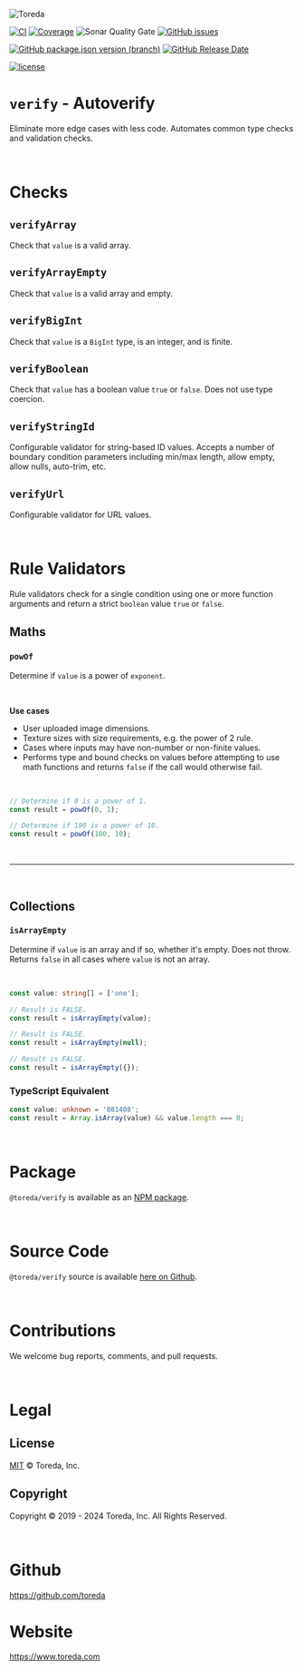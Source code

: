 ![Toreda](https://content.toreda.com/logo/toreda-logo.png)

[![CI](https://img.shields.io/github/actions/workflow/status/toreda/verify/main.yml?branch=master&style=for-the-badge)](https://github.com/toreda/verify/actions) [![Coverage](https://img.shields.io/sonar/coverage/toreda_cache?server=https%3A%2F%2Fsonarcloud.io&style=for-the-badge)](https://sonarcloud.io/dashboard?id=toreda_cache) ![Sonar Quality Gate](https://img.shields.io/sonar/quality_gate/toreda_cache?server=https%3A%2F%2Fsonarcloud.io&style=for-the-badge) [![GitHub issues](https://img.shields.io/github/issues/toreda/verify?style=for-the-badge)](https://github.com/toreda/verify/issues)


[![GitHub package.json version (branch)](https://img.shields.io/github/package-json/v/toreda/verify/master?style=for-the-badge)](https://github.com/toreda/verify/releases/latest)
[![GitHub Release Date](https://img.shields.io/github/release-date/toreda/verify?style=for-the-badge)](https://github.com/toreda/verify/releases/latest)

[![license](https://img.shields.io/github/license/toreda/verify?style=for-the-badge)](https://github.com/toreda/verify/blob/master/LICENSE)

# `verify` - Autoverify
Eliminate more edge cases with less code. Automates common type checks and validation checks.

&nbsp;

# Checks
## `verifyArray`
Check that `value` is a valid array.
## `verifyArrayEmpty`
Check that `value` is a valid array and empty.
## `verifyBigInt`
Check that `value` is a `BigInt` type, is an integer, and is finite.
## `verifyBoolean`
Check that `value` has a boolean value `true` or `false`. Does not use type coercion.
## `verifyStringId`
Configurable validator for string-based ID values. Accepts a number of boundary condition parameters including min/max length, allow empty, allow nulls, auto-trim, etc.
## `verifyUrl`
Configurable validator for URL values.

&nbsp;

# Rule Validators
Rule validators check for a single condition using one or more function arguments and return a strict `boolean` value `true` or `false`.


## Maths
### `powOf`
Determine if `value` is a power of `exponent`.

&nbsp;

**Use cases**
  * User uploaded image dimensions.
  * Texture sizes with size requirements, e.g. the power of 2 rule.
  * Cases where inputs may have non-number or non-finite values.
* Performs type and bound checks on values before attempting to use math functions and returns `false` if the call would otherwise fail.

&nbsp;
```typescript
// Determine if 0 is a power of 1.
const result = powOf(0, 1);
```
```typescript
// Determine if 100 is a power of 10.
const result = powOf(100, 10);
```

&nbsp;

---

&nbsp;
## Collections
### `isArrayEmpty`
Determine if `value` is an array and if so, whether it's empty. Does not throw. Returns `false` in all cases where `value` is not an array.

&nbsp;

```typescript
const value: string[] = ['one'];

// Result is FALSE.
const result = isArrayEmpty(value);
```



```typescript
// Result is FALSE.
const result = isArrayEmpty(null);
```

```typescript
// Result is FALSE.
const result = isArrayEmpty({});
```

### TypeScript Equivalent
```typescript
const value: unknown = '081408';
const result = Array.isArray(value) && value.length === 0;
```

&nbsp;

# Package
`@toreda/verify` is available as an [NPM package](https://www.npmjs.com/package/@toreda/verify).

&nbsp;

# Source Code
`@toreda/verify` source is available [here on Github](https://github.com/toreda/verify).


&nbsp;
# Contributions
We welcome bug reports, comments, and pull requests.

&nbsp;
# Legal

## License
[MIT](LICENSE) &copy; Toreda, Inc.

## Copyright
Copyright &copy; 2019 - 2024 Toreda, Inc. All Rights Reserved.

&nbsp;

# Github
https://github.com/toreda

# Website
https://www.toreda.com

